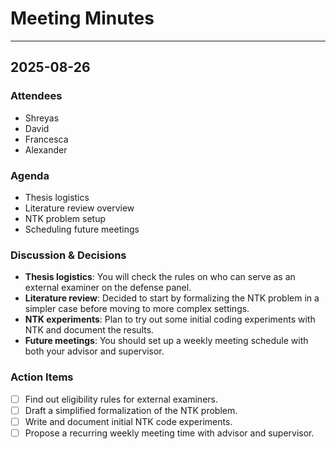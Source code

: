 # Meeting Minutes

---

## 2025-08-26

### Attendees
- Shreyas
- David
- Francesca
- Alexander

### Agenda
- Thesis logistics
- Literature review overview
- NTK problem setup
- Scheduling future meetings

### Discussion & Decisions
- **Thesis logistics**: You will check the rules on who can serve as an external examiner on the defense panel.
- **Literature review**: Decided to start by formalizing the NTK problem in a simpler case before moving to more complex settings.
- **NTK experiments**: Plan to try out some initial coding experiments with NTK and document the results.
- **Future meetings**: You should set up a weekly meeting schedule with both your advisor and supervisor.

### Action Items
- [ ] Find out eligibility rules for external examiners.
- [ ] Draft a simplified formalization of the NTK problem.
- [ ] Write and document initial NTK code experiments.
- [ ] Propose a recurring weekly meeting time with advisor and supervisor.
